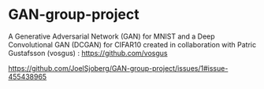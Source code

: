 # GAN-group-project
A Generative Adversarial Network (GAN) for MNIST and a Deep Convolutional GAN (DCGAN) for CIFAR10 created in collaboration with Patric Gustafsson (vosgus) : https://github.com/vosgus


https://github.com/JoelSjoberg/GAN-group-project/issues/1#issue-455438965
